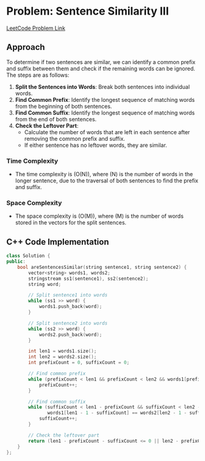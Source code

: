 # Problem: Sentence Similarity III

[LeetCode Problem Link](https://leetcode.com/problems/sentence-similarity-iii)

## Approach

To determine if two sentences are similar, we can identify a common prefix and suffix between them and check if the remaining words can be ignored. The steps are as follows:

1. **Split the Sentences into Words**: Break both sentences into individual words.
2. **Find Common Prefix**: Identify the longest sequence of matching words from the beginning of both sentences.
3. **Find Common Suffix**: Identify the longest sequence of matching words from the end of both sentences.
4. **Check the Leftover Part**:
   - Calculate the number of words that are left in each sentence after removing the common prefix and suffix.
   - If either sentence has no leftover words, they are similar.

### Time Complexity

- The time complexity is \(O(N)\), where \(N\) is the number of words in the longer sentence, due to the traversal of both sentences to find the prefix and suffix.

### Space Complexity

- The space complexity is \(O(M)\), where \(M\) is the number of words stored in the vectors for the split sentences.

## C++ Code Implementation

```cpp
class Solution {
public:
    bool areSentencesSimilar(string sentence1, string sentence2) {
        vector<string> words1, words2;
        stringstream ss1(sentence1), ss2(sentence2);
        string word;

        // Split sentence1 into words
        while (ss1 >> word) {
            words1.push_back(word);
        }

        // Split sentence2 into words
        while (ss2 >> word) {
            words2.push_back(word);
        }

        int len1 = words1.size();
        int len2 = words2.size();
        int prefixCount = 0, suffixCount = 0;

        // Find common prefix
        while (prefixCount < len1 && prefixCount < len2 && words1[prefixCount] == words2[prefixCount]) {
            prefixCount++;
        }

        // Find common suffix
        while (suffixCount < len1 - prefixCount && suffixCount < len2 - prefixCount &&
               words1[len1 - 1 - suffixCount] == words2[len2 - 1 - suffixCount]) {
            suffixCount++;
        }

        // Check the leftover part
        return (len1 - prefixCount - suffixCount <= 0 || len2 - prefixCount - suffixCount <= 0);
    }
};
```

